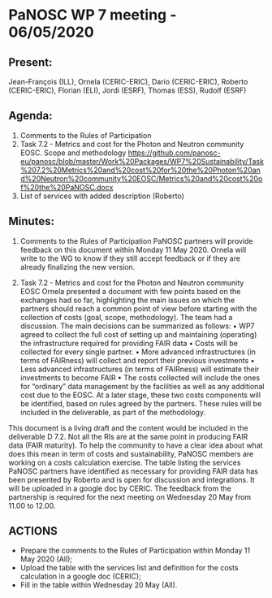 PaNOSC WP 7 meeting - 06/05/2020
=======================================================================
Present:
----------
Jean-François (ILL), Ornela (CERIC-ERIC), Dario (CERIC-ERIC), Roberto (CERIC-ERIC), Florian (ELI), Jordi (ESRF), Thomas (ESS), Rudolf (ESRF)

Agenda:
--------
1.	Comments to the Rules of Participation
2.	Task 7.2 - Metrics and cost for the Photon and Neutron community EOSC. Scope and methodology 
https://github.com/panosc-eu/panosc/blob/master/Work%20Packages/WP7%20Sustainability/Task%207.2%20Metrics%20and%20cost%20for%20the%20Photon%20and%20Neutron%20community%20EOSC/Metrics%20and%20cost%20of%20the%20PaNOSC.docx
3.	List of services with added description (Roberto)
 
 Minutes:
-----------
1.	Comments to the Rules of Participation 
PaNOSC partners will provide feedback on this document within Monday 11 May 2020. Ornela will write to the WG to know if they still accept feedback or if they are already finalizing the new version.

2.	Task 7.2 - Metrics and cost for the Photon and Neutron community EOSC
Ornela presented a document with few points based on the exchanges had so far, highlighting the main issues on which the partners should reach a common point of view before starting with the collection of costs (goal, scope, methodology). The team had a discussion. The main decisions can be summarized as follows:
•	WP7 agreed to collect the full cost of setting up and maintaining (operating) the infrastructure required for providing FAIR data
•	Costs will be collected for every single partner. 
•	More advanced infrastructures (in terms of FAIRness) will collect and report their previous investments
•	Less advanced infrastructures (in terms of FAIRness) will estimate their investments to become FAIR
•	The costs collected will include the ones for “ordinary” data management by the facilities as well as any additional cost due to the EOSC. At a later stage, these two costs components will be identified, based on rules agreed by the partners. These rules will be included in the deliverable, as part of the methodology.


This document is a living draft and the content would be included in the deliverable D 7.2. 
Not all the RIs are at the same point in producing FAIR data (FAIR maturity). To help the community to have a clear idea about what does this mean in term of costs and sustainability, PaNOSC members are working on a costs calculation exercise. The table listing the services PaNOSC partners have identified as necessary for providing FAIR data has been presented by Roberto and is open for discussion and integrations. It will be uploaded in a google doc by CERIC. The feedback from the partnership is required for the next meeting on Wednesday 20 May from 11.00 to 12.00.

ACTIONS
---------
- Prepare the comments to the Rules of Participation within Monday 11 May 2020 (All);
- Upload the table with the services list and definition for the costs calculation in a google doc (CERIC);
- Fill in the table within Wednesday 20 May (All).
